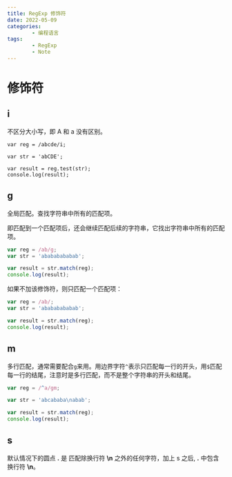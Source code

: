 ```yaml
---
title: RegExp 修饰符
date: 2022-05-09
categories:
        - 编程语言
tags:
        - RegExp
        - Note
---
```


# 修饰符

## i

不区分大小写，即 A 和 a 没有区别。

```JS
var reg = /abcde/i;

var str = 'abCDE';

var result = reg.test(str);
console.log(result);
```

## g

全局匹配。查找字符串中所有的匹配项。

即匹配到一个匹配项后，还会继续匹配后续的字符串，它找出字符串中所有的匹配项。

```js
var reg = /ab/g;
var str = 'abababababab';

var result = str.match(reg);
console.log(result);
```

如果不加该修饰符，则只匹配一个匹配项：

```js
var reg = /ab/;
var str = 'abababababab';

var result = str.match(reg);
console.log(result);
```

## m

多行匹配，通常需要配合`g`来用。用边界字符`^`表示只匹配每一行的开头，用`$`匹配每一行的结尾，注意时是多行匹配，而不是整个字符串的开头和结尾。

```js
var reg = /^a/gm;

var str = 'abcababa\nabab';

var result = str.match(reg);
console.log(result);
```

## s

默认情况下的圆点 **.** 是 匹配除换行符 **\n** 之外的任何字符，加上 s 之后, **.** 中包含换行符 **\n**。
